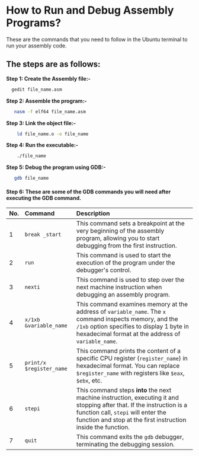 
# How to Run and Debug Assembly Programs?

These are the commands that you need to follow in the Ubuntu terminal to run your assembly code.


## The steps are as follows:

**Step 1: Create the Assembly file:-**
```bash
  gedit file_name.asm
```

**Step 2: Assemble the program:-**
```bash
   nasm -f elf64 file_name.asm
```

**Step 3: Link the object file:-**
```bash
    ld file_name.o -o file_name
```

**Step 4: Run the executable:-**
```bash
    ./file_name
```

**Step 5: Debug the program using GDB:-**
```bash
   gdb file_name
```

#### Step 6: These are some of the GDB commands you will need after executing the GDB command.

| No. | Command             | Description                                                                                      |
| :-- | :------------------ | :----------------------------------------------------------------------------------------------- |
| 1 | `break _start` | This command sets a breakpoint at the very beginning of the assembly program, allowing you to start debugging from the first instruction. |
| 2 | `run` | This command is used to start the execution of the program under the debugger's control.  |
| 3 | `nexti` | This command is used to step over the next machine instruction when debugging an assembly program. |
| 4   | `x/1xb &variable_name` | This command examines memory at the address of `variable_name`. The `x` command inspects memory, and the `/1xb` option specifies to display 1 byte in hexadecimal format at the address of `variable_name`. |
| 5   | `print/x $register_name` | This command prints the content of a specific CPU register (`register_name`) in hexadecimal format. You can replace `$register_name` with registers like `$eax`, `$ebx`, etc. |
| 6   | `stepi`             | This command steps **into** the next machine instruction, executing it and stopping after that. If the instruction is a function call, `stepi` will enter the function and stop at the first instruction inside the function. |
| 7   | `quit`              | This command exits the `gdb` debugger, terminating the debugging session. |

